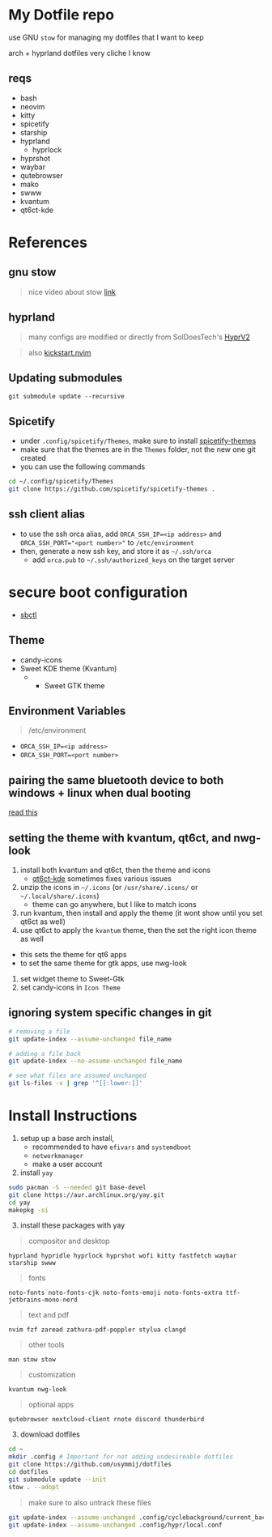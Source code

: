 # My Dotfile repo
use GNU `stow` for managing my dotfiles that I want to keep

arch + hyprland dotfiles very cliche I know

## reqs
- bash
- neovim
- kitty
- spicetify
- starship
- hyprland
    - hyprlock
- hyprshot 
- waybar
- qutebrowser
- mako
- swww
- kvantum
- qt6ct-kde

# References

## gnu stow
> nice video about stow [link](https://www.youtube.com/watch?v=y6XCebnB9gs&ab_channel=DreamsofAutonomy)

## hyprland
> many configs are modified or directly from SolDoesTech's [HyprV2](https://github.com/SolDoesTech/HyprV2)

> also [kickstart.nvim](https://github.com/nvim-lua/kickstart.nvim) 

## Updating submodules
`git submodule update --recursive`

## Spicetify
- under `.config/spicetify/Themes`, make sure to install [spicetify-themes](https://github.com/spicetify/spicetify-themes)
- make sure that the themes are in the `Themes` folder, not the new one git created
- you can use the following commands
```bash
cd ~/.config/spicetify/Themes
git clone https://github.com/spicetify/spicetify-themes .
```

## ssh client alias
- to use the ssh orca alias, add `ORCA_SSH_IP=<ip address>` and `ORCA_SSH_PORT="<port number>"` to `/etc/environment`
- then, generate a new ssh key, and store it as `~/.ssh/orca` 
  - add `orca.pub` to `~/.ssh/authorized_keys` on the target server

# secure boot configuration
- [sbctl](https://github.com/Foxboron/sbctl)

## Theme
- candy-icons
- Sweet KDE theme (Kvantum)
    - + Sweet GTK theme

## Environment Variables
> /etc/environment

- `ORCA_SSH_IP=<ip address>`
- `ORCA_SSH_PORT=<port number>`

## pairing the same bluetooth device to both windows + linux when dual booting
[read this](https://unix.stackexchange.com/questions/255509/bluetooth-pairing-on-dual-boot-of-windows-linux-mint-ubuntu-stop-having-to-p)

## setting the theme with kvantum, qt6ct, and nwg-look

1. install both kvantum and qt6ct, then the theme and icons
    - [qt6ct-kde](https://aur.archlinux.org/packages/qt6ct-kde) sometimes fixes various issues
2. unzip the icons in `~/.icons` (or `/usr/share/.icons/` or `~/.local/share/.icons`)
    - theme can go anywhere, but I like to match icons
3. run kvantum, then install and apply the theme (it wont show until you set qt6ct as well)
4. use qt6ct to apply the `kvantum` theme, then the set the right icon theme as well

- this sets the theme for qt6 apps 
- to set the same theme for gtk apps, use nwg-look

1. set widget theme to Sweet-Gtk
2. set candy-icons in `Icon Theme`

## ignoring system specific changes in git

```bash
# removing a file
git update-index --assume-unchanged file_name

# adding a file back
git update-index --no-assume-unchanged file_name 

# see what files are assumed unchanged
git ls-files -v | grep '^[[:lower:]]'
```

# Install Instructions
1. setup up a base arch install, 
    - recommended to have `efivars` and `systemdboot`
    - `networkmanager`
    - make a user account
2. install `yay`
```bash
sudo pacman -S --needed git base-devel
git clone https://aur.archlinux.org/yay.git
cd yay
makepkg -si
```
3. install these packages with yay
> compositor and desktop
```
hyprland hypridle hyprlock hyprshot wofi kitty fastfetch waybar starship swww
```
> fonts
```
noto-fonts noto-fonts-cjk noto-fonts-emoji noto-fonts-extra ttf-jetbrains-mono-nerd
```
> text and pdf
```
nvim fzf zaread zathura-pdf-poppler stylua clangd
```
> other tools
```
man stow stow
```
> customization
```
kvantum nwg-look
```
> optional apps
```
qutebrowser nextcloud-client rnote discord thunderbird
```

3. download dotfiles
```bash
cd ~
mkdir .config # Important for not adding undesireable dotfiles 
git clone https://github.com/usymmij/dotfiles
cd dotfiles
git submodule update --init
stow . --adopt
```
> make sure to also untrack these files
```bash
git update-index --assume-unchanged .config/cyclebackground/current_background 
git update-index --assume-unchanged .config/hypr/local.conf
```
